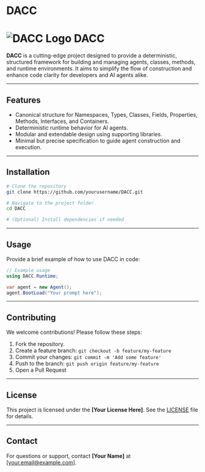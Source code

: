 # &#x20;DACC

# ![DACC Logo](assets/logo.png) DACC

**DACC** is a cutting-edge project designed to provide a deterministic, structured framework for building and managing agents, classes, methods, and runtime environments. It aims to simplify the flow of construction and enhance code clarity for developers and AI agents alike.

---

## Features

- Canonical structure for Namespaces, Types, Classes, Fields, Properties, Methods, Interfaces, and Containers.
- Deterministic runtime behavior for AI agents.
- Modular and extendable design using supporting libraries.
- Minimal but precise specification to guide agent construction and execution.

---

## Installation

```bash
# Clone the repository
git clone https://github.com/yourusername/DACC.git

# Navigate to the project folder
cd DACC

# (Optional) Install dependencies if needed
```

---

## Usage

Provide a brief example of how to use DACC in code:

```csharp
// Example usage
using DACC.Runtime;

var agent = new Agent();
agent.BootLoad("Your prompt here");
```

---

## Contributing

We welcome contributions! Please follow these steps:

1. Fork the repository.
2. Create a feature branch: `git checkout -b feature/my-feature`
3. Commit your changes: `git commit -m 'Add some feature'`
4. Push to the branch: `git push origin feature/my-feature`
5. Open a Pull Request

---

## License

This project is licensed under the **[Your License Here]**. See the [LICENSE](LICENSE) file for details.

---

## Contact

For questions or support, contact **[Your Name]** at [[your.email@example.com](mailto\:your.email@example.com)].

